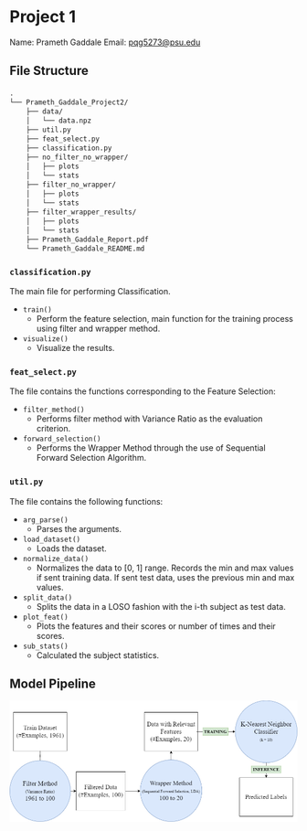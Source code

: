 # Project 1
Name:   Prameth Gaddale
Email: pqg5273@psu.edu

## File Structure

```
.
└── Prameth_Gaddale_Project2/
    ├── data/
    │   └── data.npz
    ├── util.py
    ├── feat_select.py
    ├── classification.py
    ├── no_filter_no_wrapper/
    │   ├── plots
    │   └── stats
    ├── filter_no_wrapper/
    │   ├── plots
    │   └── stats
    ├── filter_wrapper_results/
    │   ├── plots
    │   └── stats
    ├── Prameth_Gaddale_Report.pdf
    └── Prameth_Gaddale_README.md
```

### `classification.py`
The main file for performing Classification.
- `train()`
    - Perform the feature selection, main function for the training process using filter and wrapper method.
- `visualize()`
    - Visualize the results.

### `feat_select.py`
The file contains the functions corresponding to the Feature Selection:
- `filter_method()`
    - Performs filter method with Variance Ratio as the evaluation criterion.
- `forward_selection()`
    - Performs the Wrapper Method through the use of Sequential Forward Selection Algorithm.

### `util.py`
The file contains the following functions:
- `arg_parse()`
    - Parses the arguments.
- `load_dataset()`
    - Loads the dataset.
- `normalize_data()`
    - Normalizes the data to [0, 1] range. Records the min and max values if sent training data. If sent test data, uses the previous min and max values.
- `split_data()`
    - Splits the data in a LOSO fashion with the i-th subject as test data.
- `plot_feat()`
    - Plots the features and their scores or number of times and their scores.
- `sub_stats()`
    - Calculated the subject statistics.

## Model Pipeline
![Pipeline](pipeline.png)